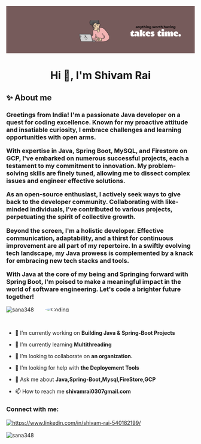 ![logo](https://github.com/ifshivam/ifshivam/blob/main/cover-page.png)
<h1 align="center">Hi 👋, I'm Shivam Rai</h1>
<h2 align="left"> ✨ About me </h2>
<h3 align="left">
Greetings from India! I'm a passionate Java developer on a quest for coding excellence. Known for my proactive attitude and insatiable curiosity, I embrace challenges and learning opportunities with open arms.

With expertise in Java, Spring Boot, MySQL, and Firestore on GCP, I've embarked on numerous successful projects, each a testament to my commitment to innovation. My problem-solving skills are finely tuned, allowing me to dissect complex issues and engineer effective solutions.

As an open-source enthusiast, I actively seek ways to give back to the developer community. Collaborating with like-minded individuals, I've contributed to various projects, perpetuating the spirit of collective growth.

Beyond the screen, I'm a holistic developer. Effective communication, adaptability, and a thirst for continuous improvement are all part of my repertoire. In a swiftly evolving tech landscape, my Java prowess is complemented by a knack for embracing new tech stacks and tools.

With Java at the core of my being and Springing forward with Spring Boot, I'm poised to make a meaningful impact in the world of software engineering. Let's code a brighter future together!
 </h3>
<img align="right" alt="Coding" width="400" style="border-radius: 50%;"  src ="https://media.tenor.com/-UygBh3nnfEAAAAC/coding.gif">

<p align="left"> <img src="https://komarev.com/ghpvc/?username=sana348&label=Profile%20views&color=0e75b6&style=flat" alt="sana348" /> </p>

<p align="left"> <a href="https://twitter.com/" target="blank"><img src="https://img.shields.io/twitter/follow/?logo=twitter&style=for-the-badge" alt="" /></a> </p>

- 🔭 I’m currently working on **Building Java & Spring-Boot Projects**

- 🌱 I’m currently learning **Multithreading**

- 👯 I’m looking to collaborate on **an organization.**

- 🤝 I’m looking for help with **the Deployement Tools**

- 💬 Ask me about **Java,Spring-Boot,Mysql,FireStore,GCP**

- 📫 How to reach me **shivamrai0307gmail.com**

<h3 align="left">Connect with me:</h3>
<p align="left">
<a href="https://www.linkedin.com/in/shivam-rai-540182199/" target="blank"><img align="center" src="https://raw.githubusercontent.com/rahuldkjain/github-profile-readme-generator/master/src/images/icons/Social/linked-in-alt.svg" alt="https://www.linkedin.com/in/shivam-rai-540182199/" height="30" width="40" /></a>


<p><img align="center" src="https://github-readme-stats.vercel.app/api/top-langs?username=ifshivam&show_icons=true&locale=en&layout=compact" alt="sana348" /></p>



